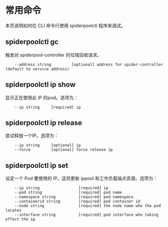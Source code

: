 # 常用命令

本页说明如何在 CLI 命令行使用 spiderpoolctl 程序来调试。

## spiderpoolctl gc

触发对 spiderpool-controller 的垃圾回收请求。

```
    --address string         [optional] address for spider-controller (default to service address)
```

## spiderpoolctl ip show

显示正在使用此 IP 的pod。选项为：

```
    --ip string     [required] ip
```

## spiderpoolctl ip release

尝试释放一个IP。选项为：

```
    --ip string     [optional] ip
    --force         [optional] force release ip
```

## spiderpoolctl ip set

设定一个 Pod 要使用的 IP。这将更新 ippool 和工作负载端点资源。选项为：

```
    --ip string                 [required] ip
    --pod string                [required] pod name
    --namespace string          [required] pod namespace
    --containerid string        [required] pod container id
    --node string               [required] the node name who the pod locates
    --interface string          [required] pod interface who taking effect the ip
```
